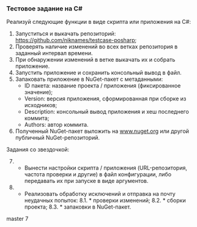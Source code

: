 ### Тестовое задание на C#

Реализуй следующие функции в виде скрипта или приложения на C#:

1. Запуститься и выкачать репозиторий: https://github.com/niknames/testcase-posharp;
2. Проверять наличие изменений во всех ветках репозитория в заданный интервал времени.
3. При обнаружении изменений в ветке выкачать их и собрать приложение.
4. Запустить приложение и сохранить консольный вывод в файл.
5. Запаковать приложение в NuGet-пакет с метаданными:
	* ID пакета: название проекта / приложения (фиксированное значение);
	* Version: версия приложения, сформированная при сборке из исходников;
	* Description: консольный вывод приложения и хеш последнего коммита;
	* Authors: автор коммита.
6. Полученный NuGet-пакет выложить на www.nuget.org или другой публичный NuGet-репозиторий.


Задания со звездочкой: 

7. * Вынести настройки скрипта / приложения (URL-репозитория, частота проверки и другие) в файл конфигурации, либо передавать их при запуске в виде аргументов.
8. * Реализовать обработку исключений и отправка на почту неудачных попыток:
	8.1.  * проверки изменений;
	8.2. * сборки проекта;
	8.3. * запаковки в NuGet-пакет.

 
master 7






